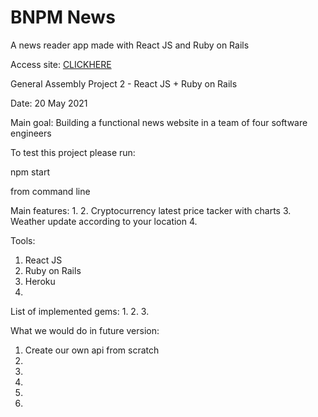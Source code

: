 # BNPM News

A news reader app made with React JS and Ruby on Rails

Access site: [CLICKHERE](https://mauritzerick.github.io/AUNEWS-CLIENT) 

General Assembly Project 2 - React JS + Ruby on Rails

Date: 20 May 2021

Main goal: Building a functional news website in a team of four software engineers

To test this project please run:

npm start

from command line

Main features:
1. 
2. Cryptocurrency latest price tacker with charts
3. Weather update according to your location
4. 


Tools:
1. React JS
2. Ruby on Rails
3. Heroku
4. 

List of implemented gems:
1.
2.
3.

What we would do in future version:
1. Create our own api from scratch
2.
3.
4.
5.
6.

